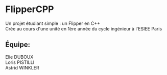 # FlipperCPP

Un projet étudiant simple : un Flipper en C++   
Crée au cours d'une unité en 1ère année du cycle ingénieur à l'ESIEE Paris

## Équipe:
Elie DUBOUX   
Loris PISTILLI   
Astrid WINKLER

